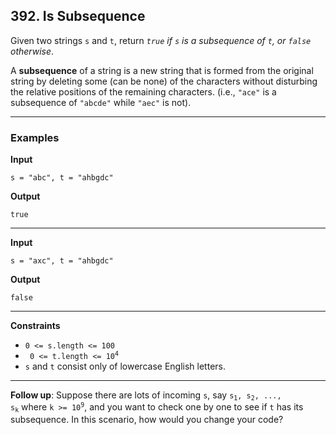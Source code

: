 ## 392. Is Subsequence

Given two strings `s` and `t`, return *`true` if `s` is a subsequence of `t`, or `false` otherwise*.

A **subsequence** of a string is a new string that is formed from the original string by deleting some (can be none) of the characters without disturbing the relative positions of the remaining characters. (i.e., `"ace"` is a subsequence of `"abcde"` while `"aec"` is not).

---

### Examples

**Input**
```
s = "abc", t = "ahbgdc"
```

**Output**
```
true
```

---

**Input**
```
s = "axc", t = "ahbgdc"
```

**Output**
```
false
```

---

**Constraints**
* `0 <= s.length <= 100`
* <code> 0 <= t.length <= 10<sup>4</sup></code>
* `s` and `t` consist only of lowercase English letters.

---

**Follow up**: Suppose there are lots of incoming `s`, say <code>s<sub>1</sub>, s<sub>2</sub>, ..., s<sub>k</sub></code> where <code>k >= 10<sup>9</sup></code>, and you want to check one by one to see if `t` has its subsequence. In this scenario, how would you change your code?
